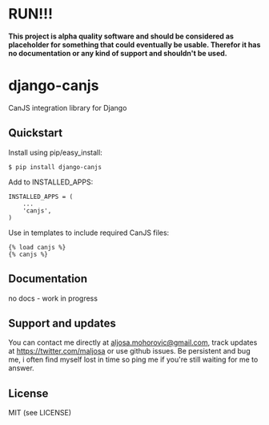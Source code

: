 RUN!!!
===

**This project is alpha quality software and should be considered as placeholder for something that could eventually be usable.
Therefor it has no documentation or any kind of support and shouldn't be used.**

django-canjs
===

CanJS integration library for Django

Quickstart
------------
Install using pip/easy_install:

    $ pip install django-canjs

Add to INSTALLED_APPS:

    INSTALLED_APPS = (
        ...
        'canjs',
    )

Use in templates to include required CanJS files:

    {% load canjs %}
    {% canjs %}

Documentation
------------
no docs - work in progress

Support and updates
------------
You can contact me directly at aljosa.mohorovic@gmail.com, track updates at https://twitter.com/maljosa or use github issues.
Be persistent and bug me, i often find myself lost in time so ping me if you're still waiting for me to answer.

License
------------
MIT (see LICENSE)
